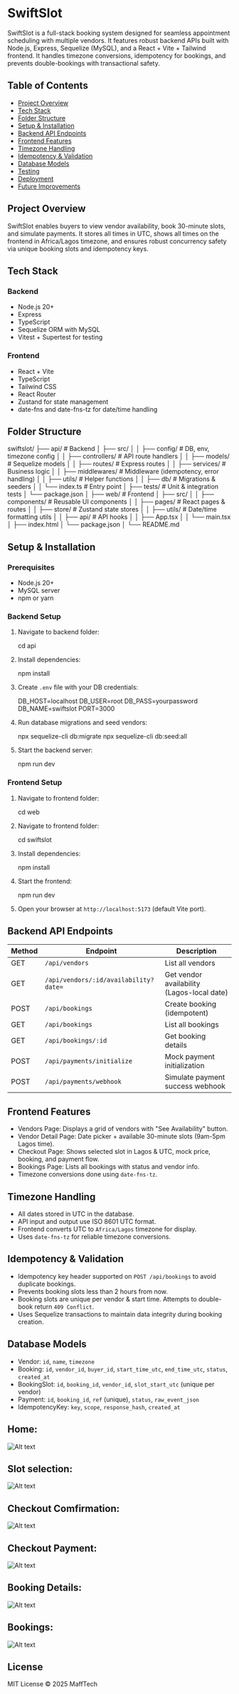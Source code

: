 # SwiftSlot

SwiftSlot is a full-stack booking system designed for seamless appointment scheduling with multiple vendors. It features robust backend APIs built with Node.js, Express, Sequelize (MySQL), and a React + Vite + Tailwind frontend. It handles timezone conversions, idempotency for bookings, and prevents double-bookings with transactional safety.

## Table of Contents

- [Project Overview](#project-overview)
- [Tech Stack](#tech-stack)
- [Folder Structure](#folder-structure)
- [Setup & Installation](#setup--installation)
- [Backend API Endpoints](#backend-api-endpoints)
- [Frontend Features](#frontend-features)
- [Timezone Handling](#timezone-handling)
- [Idempotency & Validation](#idempotency--validation)
- [Database Models](#database-models)
- [Testing](#testing)
- [Deployment](#deployment)
- [Future Improvements](#future-improvements)

## Project Overview

SwiftSlot enables buyers to view vendor availability, book 30-minute slots, and simulate payments. It stores all times in UTC, shows all times on the frontend in Africa/Lagos timezone, and ensures robust concurrency safety via unique booking slots and idempotency keys.

## Tech Stack

### Backend

- Node.js 20+
- Express
- TypeScript
- Sequelize ORM with MySQL
- Vitest + Supertest for testing

### Frontend

- React + Vite
- TypeScript
- Tailwind CSS
- React Router
- Zustand for state management
- date-fns and date-fns-tz for date/time handling

## Folder Structure

swiftslot/
├── api/                  # Backend
│   ├── src/
│   │   ├── config/       # DB, env, timezone config
│   │   ├── controllers/  # API route handlers
│   │   ├── models/       # Sequelize models
│   │   ├── routes/       # Express routes
│   │   ├── services/     # Business logic
│   │   ├── middlewares/  # Middleware (idempotency, error handling)
│   │   ├── utils/        # Helper functions
│   │   ├── db/           # Migrations & seeders
│   │   └── index.ts      # Entry point
│   ├── tests/            # Unit & integration tests
│   └── package.json
│
├── web/                  # Frontend
│   ├── src/
│   │   ├── components/   # Reusable UI components
│   │   ├── pages/        # React pages & routes
│   │   ├── store/        # Zustand state stores
│   │   ├── utils/        # Date/time formatting utils
│   │   ├── api/          # API hooks
│   │   ├── App.tsx
│   │   └── main.tsx
│   ├── index.html
│   └── package.json
│
└── README.md

## Setup & Installation

### Prerequisites

- Node.js 20+
- MySQL server
- npm or yarn

### Backend Setup

1. Navigate to backend folder:

   cd api

2. Install dependencies:

   npm install

3. Create `.env` file with your DB credentials:

   DB_HOST=localhost
   DB_USER=root
   DB_PASS=yourpassword
   DB_NAME=swiftslot
   PORT=3000

4. Run database migrations and seed vendors:

   npx sequelize-cli db:migrate
   npx sequelize-cli db:seed:all

5. Start the backend server:

   npm run dev

### Frontend Setup

1. Navigate to frontend folder:

   cd web
   
2. Navigate to frontend folder:

   cd swiftslot

3. Install dependencies:

   npm install

4. Start the frontend:

   npm run dev

5. Open your browser at `http://localhost:5173` (default Vite port).


## Backend API Endpoints

| Method | Endpoint                              | Description                                |
| ------ | ------------------------------------- | ------------------------------------------ |
| GET    | `/api/vendors`                        | List all vendors                           |
| GET    | `/api/vendors/:id/availability?date=` | Get vendor availability (Lagos-local date) |
| POST   | `/api/bookings`                       | Create booking (idempotent)                |
| GET    | `/api/bookings`                       | List all bookings                          |
| GET    | `/api/bookings/:id`                   | Get booking details                        |
| POST   | `/api/payments/initialize`            | Mock payment initialization                |
| POST   | `/api/payments/webhook`               | Simulate payment success webhook           |


## Frontend Features

- Vendors Page: Displays a grid of vendors with "See Availability" button.
- Vendor Detail Page: Date picker + available 30-minute slots (9am-5pm Lagos time).
- Checkout Page: Shows selected slot in Lagos & UTC, mock price, booking, and payment flow.
- Bookings Page: Lists all bookings with status and vendor info.
- Timezone conversions done using `date-fns-tz`.

## Timezone Handling

- All dates stored in UTC in the database.
- API input and output use ISO 8601 UTC format.
- Frontend converts UTC to `Africa/Lagos` timezone for display.
- Uses `date-fns-tz` for reliable timezone conversions.

## Idempotency & Validation

- Idempotency key header supported on `POST /api/bookings` to avoid duplicate bookings.
- Prevents booking slots less than 2 hours from now.
- Booking slots are unique per vendor & start time. Attempts to double-book return `409 Conflict`.
- Uses Sequelize transactions to maintain data integrity during booking creation.

## Database Models

- Vendor: `id`, `name`, `timezone`
- Booking: `id`, `vendor_id`, `buyer_id`, `start_time_utc`, `end_time_utc`, `status`, `created_at`
- BookingSlot: `id`, `booking_id`, `vendor_id`, `slot_start_utc` (unique per vendor)
- Payment: `id`, `booking_id`, `ref` (unique), `status`, `raw_event_json`
- IdempotencyKey: `key`, `scope`, `response_hash`, `created_at`

## Home:
![Alt text](./img/1.png)

## Slot selection:
![Alt text](./img/2.png)

## Checkout Comfirmation:
![Alt text](./img/3.png)

## Checkout Payment:
![Alt text](./img/4.png)

## Booking Details:
![Alt text](./img/5.png)

## Bookings:
![Alt text](./img/6.png)

## License

MIT License © 2025 MaffTech


